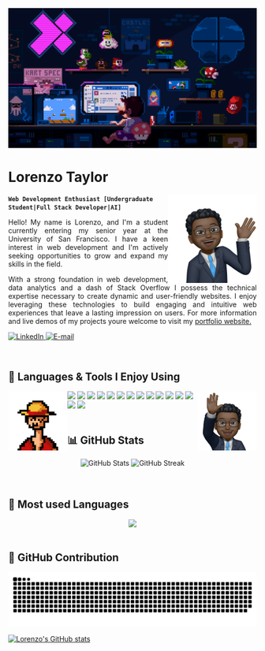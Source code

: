 <img src="./assets/mario.gif" alt="banner">
<div align="center">
    <h1 align="left">Lorenzo Taylor</h1>
    <img align="right" width="180px" height="180px" src="./assets/05de479819f48bd33720d4767161fd79-sticker.png"/>
</div>

**`Web Development Enthusiast [Undergraduate Student|Full Stack Developer|AI]`**

<p style='text-align: justify;'>
Hello! My name is Lorenzo, and I'm a student currently entering my senior year at the University of San Francisco. I have a keen interest in web development and I'm actively seeking opportunities to grow and expand my skills in the field.
</p>

<p style='text-align: justify;'>
With a strong foundation in web development, data analytics and a dash of Stack Overflow I possess the technical expertise necessary to create dynamic and user-friendly websites. I enjoy leveraging these technologies to build engaging and intuitive web experiences that leave a lasting impression on users. For more information and live demos of my projects youre welcome to visit my <a href="https://www.lorenzotaylor.com/" target="_blank">portfolio website.</a>
</p>

<p align="left">
    <a href="https://www.linkedin.com/in/lorenzo-taylor/">
        <img alt="LinkedIn" title="Checkout My LinkedIn Profile" src="https://custom-icon-badges.demolab.com/badge/LinkedIn-0077B5?style=for-the-badge&logo=linkedin&logoColor=white"/>
    </a>
    <a href="mailto:tlorenzo114@gmail.com">
        <img alt="E-mail" title="Contact me via E-mail" src="https://custom-icon-badges.demolab.com/badge/Email-8B0000?style=for-the-badge&logo=mail&logoColor=white">
    </a>
</p>

<br />
<h2 align="left">🌟 Languages & Tools I Enjoy Using</h2>
<div>
    <img align="left" src="./assets/luffy.gif" width="120" height="120" loop="infinite"/>
    <img align="right" src="./assets/2f9e52a2c96e80731f8bc6c8cca130e9-sticker.png" width="120" height="120"/>
    <img src="https://img.shields.io/badge/Python-239120?style=for-the-badge&logo=python&logoColor=white" />
    <img src="https://img.shields.io/badge/c-%2300599C.svg?style=for-the-badge&logo=c&logoColor=white" />
    <img src="https://img.shields.io/badge/java-%23ED8B00.svg?style=for-the-badge&logo=java&logoColor=white" />
    <img src="https://img.shields.io/badge/React-20232A?style=for-the-badge&logo=react&logoColor=white" />
    <img src="https://img.shields.io/badge/Node.js-43853D?style=for-the-badge&logo=node.js&logoColor=white" />
    <img src="https://img.shields.io/badge/HTML5-F16529?style=for-the-badge&logo=html5&logoColor=white" />
    <img src="https://img.shields.io/badge/CSS3-1572B6?style=for-the-badge&logo=css3&logoColor=white" />
    <img src="https://img.shields.io/badge/JavaScript-F7DF1E?style=for-the-badge&logo=javascript&logoColor=white" />
    <img src="https://img.shields.io/badge/Git-F05032?style=for-the-badge&logo=git&logoColor=white" />
    <img src="https://img.shields.io/badge/SASS-hotpink.svg?style=for-the-badge&logo=SASS&logoColor=white" />
    <img src="https://img.shields.io/badge/tailwindcss-%2338B2AC.svg?style=for-the-badge&logo=tailwind-css&logoColor=white" />
    <img src="https://img.shields.io/badge/Firebase-FF9900?style=for-the-badge&logo=firebase&logoColor=white" />
    <img src="https://img.shields.io/badge/Jest-C21325?style=for-the-badge&logo=jest&logoColor=whitec" />
    <img src="https://img.shields.io/badge/Redux-593D88?style=for-the-badge&logo=redux&logoColor=white" />
    <img src="https://img.shields.io/badge/TypeScript-007ACC?style=for-the-badge&logo=typescript&logoColor=white" />
    
</div>

<br />
<h2 align="left">📊 GitHub Stats</h2>

<div align="center">
    <img width="360px" alt="GitHub Stats" height="180px" float="left" src="https://awesome-github-stats.azurewebsites.net/user-stats/lorenzotaylor?cardType=github&theme=github-dark&preferLogin=false">
    <img width="400px" alt="GitHub Streak" height="180px" float="right" src="https://streak-stats.demolab.com?user=LorenzoTaylor&theme=github-dark-blue&mode=weekly">
</div>
<br />
<br />

<h2 align="left">🧰 Most used Languages</h2>
<div align="center">
<img width="450px" src="https://github-readme-stats.vercel.app/api/top-langs/?username=lorenzotaylor&layout=compact&langs_count=12" />
</div>
<br />
<h2 align="left">🐍 GitHub Contribution</h2>
<div align="center">
    <img src="https://github.com/bbkx226/bbkx226/blob/output/github-contribution-grid-snake.svg?palette=github-dark" />
</div>



[![Lorenzo's GitHub stats](https://github-readme-stats.vercel.app/api?username=LorenzoTaylor)](https://github.com/anuraghazra/github-readme-stats)







